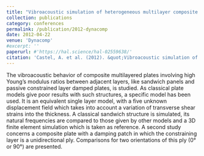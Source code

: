 ```yaml
---
title: "Vibroacoustic simulation of heterogeneous multilayer composite plates involving low Young's modulus viscoelastic materials"
collection: publications
category: conferences
permalink: /publication/2012-dynacomp
date: 2012-04-22
venue: 'Dynacomp'
#excerpt: ''
paperurl: #'https://hal.science/hal-02559638/'
citation: 'Castel, A. et al. (2012). &quot;Vibroacoustic simulation of heterogeneous multilayer composite plates involving low Young&apos;s modulus viscoelastic materials.&quot; <i>Dynacomp</i>.'
---
```


The vibroacoustic behavior of composite multilayered plates involving high Young’s modulus ratios between adjacent layers, like sandwich panels and passive constrained layer damped plates, is studied. As classical plate models give poor results with such structures, a specific model has been used. It is an equivalent single layer model, with a five unknown displacement field which takes into account a variation of transverse shear strains into the thickness. A classical sandwich structure is simulated, its natural frequencies are compared to those given by other models and a 3D finite element simulation which is taken as reference. A second study concerns a composite plate with a damping patch in which the constraining layer is a unidirectional ply. Comparisons for two orientations of this ply (0° or 90°) are presented.
